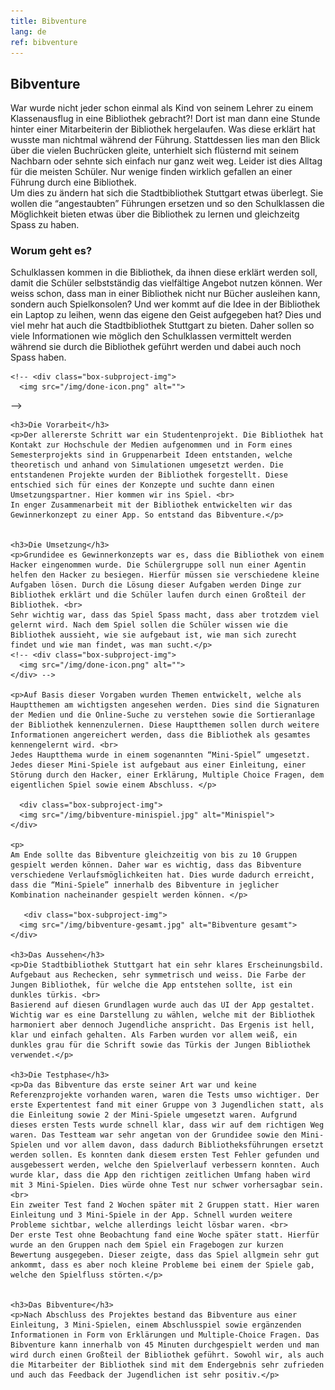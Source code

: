 ```yaml
---
title: Bibventure
lang: de
ref: bibventure
---
```

<h2 class="headline">Bibventure</h2>

<p>War wurde nicht jeder schon einmal als Kind von seinem Lehrer zu einem Klassenausflug in eine Bibliothek gebracht?! Dort ist man dann eine Stunde hinter einer Mitarbeiterin der Bibliothek hergelaufen. Was diese erklärt hat wusste man nichtmal während der Führung. Stattdessen lies man den Blick über die vielen Buchrücken gleite, unterhielt sich flüsternd mit seinem Nachbarn oder sehnte sich einfach nur ganz weit weg. Leider ist dies Alltag für die meisten Schüler. Nur wenige finden wirklich gefallen an einer Führung durch eine Bibliothek. <br>
    Um dies zu ändern hat sich die Stadtbibliothek Stuttgart etwas überlegt. Sie wollen die “angestaubten” Führungen ersetzen und so den Schulklassen die Möglichkeit bieten etwas über die Bibliothek zu lernen und gleichzeitg Spass zu haben. </p>

<div class="project-sub-content">
      <h3>Worum geht es?</h3>
    <p>Schulklassen kommen in die Bibliothek, da ihnen diese erklärt werden soll, damit die Schüler selbstständig das vielfältige Angebot nutzen können. Wer weiss schon, dass man in einer Bibliothek nicht nur Bücher ausleihen kann, sondern auch Spielkonsolen? Und wer kommt auf die Idee in der Bibliothek ein Laptop zu leihen, wenn das eigene den Geist aufgegeben hat? Dies und viel mehr hat auch die Stadtbibliothek Stuttgart zu bieten. Daher sollen so viele Informationen wie möglich den Schulklassen vermittelt werden während sie durch die Bibliothek geführt werden und dabei auch noch Spass haben.</p>

    
    <!-- <div class="box-subproject-img">
      <img src="/img/done-icon.png" alt="">
  </div> -->


    <h3>Die Vorarbeit</h3>
    <p>Der allererste Schritt war ein Studentenprojekt. Die Bibliothek hat Kontakt zur Hochschule der Medien aufgenommen und in Form eines Semesterprojekts sind in Gruppenarbeit Ideen entstanden, welche theoretisch und anhand von Simulationen umgesetzt werden. Die entstandenen Projekte wurden der Bibliothek forgestellt. Diese entschied sich für eines der Konzepte und suchte dann einen Umsetzungspartner. Hier kommen wir ins Spiel. <br>
    In enger Zusammenarbeit mit der Bibliothek entwickelten wir das Gewinnerkonzept zu einer App. So entstand das Bibventure.</p>


    <h3>Die Umsetzung</h3>
    <p>Grundidee es Gewinnerkonzepts war es, dass die Bibliothek von einem Hacker eingenommen wurde. Die Schülergruppe soll nun einer Agentin helfen den Hacker zu besiegen. Hierfür müssen sie verschiedene kleine Aufgaben lösen. Durch die Lösung dieser Aufgaben werden Dinge zur Bibliothek erklärt und die Schüler laufen durch einen Großteil der Bibliothek. <br>
    Sehr wichtig war, dass das Spiel Spass macht, dass aber trotzdem viel gelernt wird. Nach dem Spiel sollen die Schüler wissen wie die Bibliothek aussieht, wie sie aufgebaut ist, wie man sich zurecht findet und wie man findet, was man sucht.</p>
    <!-- <div class="box-subproject-img">
      <img src="/img/done-icon.png" alt="">
    </div> -->

    <p>Auf Basis dieser Vorgaben wurden Themen entwickelt, welche als Hauptthemen am wichtigsten angesehen werden. Dies sind die Signaturen der Medien und die Online-Suche zu verstehen sowie die Sortieranlage der Bibliothek kennenzulernen. Diese Hauptthemen sollen durch weitere Informationen angereichert werden, dass die Bibliothek als gesamtes kennengelernt wird. <br>
    Jedes Hauptthema wurde in einem sogenannten “Mini-Spiel” umgesetzt. Jedes dieser Mini-Spiele ist aufgebaut aus einer Einleitung, einer Störung durch den Hacker, einer Erklärung, Multiple Choice Fragen, dem eigentlichen Spiel sowie einem Abschluss. </p>

      <div class="box-subproject-img">
      <img src="/img/bibventure-minispiel.jpg" alt="Minispiel">
    </div>

    <p>
    Am Ende sollte das Bibventure gleichzeitig von bis zu 10 Gruppen gespielt werden können. Daher war es wichtig, dass das Bibventure verschiedene Verlaufsmöglichkeiten hat. Dies wurde dadurch erreicht, dass die “Mini-Spiele” innerhalb des Bibventure in jeglicher Kombination nacheinander gespielt werden können. </p>

       <div class="box-subproject-img">
      <img src="/img/bibventure-gesamt.jpg" alt="Bibventure gesamt">
    </div>

    <h3>Das Aussehen</h3>
    <p>Die Stadtbibliothek Stuttgart hat ein sehr klares Erscheinungsbild. Aufgebaut aus Rechecken, sehr symmetrisch und weiss. Die Farbe der Jungen Bibliothek, für welche die App entstehen sollte, ist ein dunkles türkis. <br>
    Basierend auf diesen Grundlagen wurde auch das UI der App gestaltet. Wichtig war es eine Darstellung zu wählen, welche mit der Bibliothek harmoniert aber dennoch Jugendliche anspricht. Das Ergenis ist hell, klar und einfach gehalten. Als Farben wurden vor allem weiß, ein dunkles grau für die Schrift sowie das Türkis der Jungen Bibliothek verwendet.</p>

    <h3>Die Testphase</h3>
    <p>Da das Bibventure das erste seiner Art war und keine Referenzprojekte vorhanden waren, waren die Tests umso wichtiger. Der erste Expertentest fand mit einer Gruppe von 3 Jugendlichen statt, als die Einleitung sowie 2 der Mini-Spiele umgesetzt waren. Aufgrund dieses ersten Tests wurde schnell klar, dass wir auf dem richtigen Weg waren. Das Testteam war sehr angetan von der Grundidee sowie den Mini-Spielen und vor allem davon, dass dadurch Bibliotheksführungen ersetzt werden sollen. Es konnten dank diesem ersten Test Fehler gefunden und ausgebessert werden, welche den Spielverlauf verbessern konnten. Auch wurde klar, dass die App den richtigen zeitlichen Umfang haben wird mit 3 Mini-Spielen. Dies würde ohne Test nur schwer vorhersagbar sein. <br>
    Ein zweiter Test fand 2 Wochen später mit 2 Gruppen statt. Hier waren Einleitung und 3 Mini-Spiele in der App. Schnell wurden weitere Probleme sichtbar, welche allerdings leicht lösbar waren. <br>
    Der erste Test ohne Beobachtung fand eine Woche später statt. Hierfür wurde an den Gruppen nach dem Spiel ein Fragebogen zur kurzen Bewertung ausgegeben. Dieser zeigte, dass das Spiel allgmein sehr gut ankommt, dass es aber noch kleine Probleme bei einem der Spiele gab, welche den Spielfluss störten.</p>


    <h3>Das Bibventure</h3>
    <p>Nach Abschluss des Projektes bestand das Bibventure aus einer Einleitung, 3 Mini-Spielen, einem Abschlusspiel sowie ergänzenden Informationen in Form von Erklärungen und Multiple-Choice Fragen. Das Bibventure kann innerhalb von 45 Minuten durchgespielt werden und man wird durch einen Großteil der Bibliothek geführt. Sowohl wir, als auch die Mitarbeiter der Bibliothek sind mit dem Endergebnis sehr zufrieden und auch das Feedback der Jugendlichen ist sehr positiv.</p>
   

</div>
